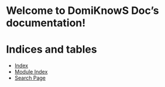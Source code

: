 <!-- DomiKnowS Doc documentation master file, created by
sphinx-quickstart on Tue Sep 12 19:35:40 2023.
You can adapt this file completely to your liking, but it should at least
contain the root \`toctree\` directive. -->

# Welcome to DomiKnowS Doc’s documentation!

# Indices and tables

* [Index](../genindex.md)
* [Module Index](../py-modindex.md)
* [Search Page](../search.md)
